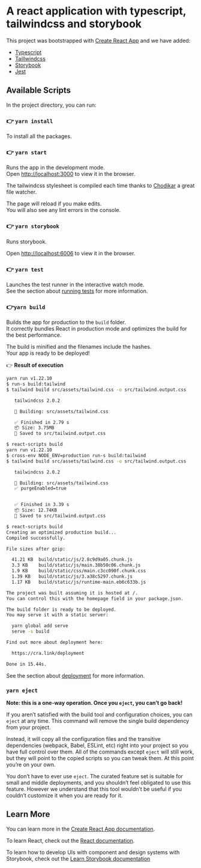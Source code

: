# A react application with typescript, tailwindcss and storybook

This project was bootstrapped with [Create React App](https://github.com/facebook/create-react-app) and we have added:

- [Typescript](https://www.typescriptlang.org/)
- [Taillwindcss](https://www.tailwindcss.com)
- [Storybook](https://storybook.js.org/)
- [Jest](https://jestjs.io/)

## Available Scripts

In the project directory, you can run:

### 👉 `yarn install`

To install all the packages.

### 👉 `yarn start`

Runs the app in the development mode.\
Open [http://localhost:3000](http://localhost:3000) to view it in the browser.

The tailwindcss stylesheet is compiled each time thanks to [Chodikar](https://github.com/paulmillr/chokidar) a great file watcher.

The page will reload if you make edits.\
You will also see any lint errors in the console.

### 👉 `yarn storybook`

Runs storybook.

Open [http://localhost:6006](http://localhost:6006) to view it in the browser.

### 👉 `yarn test`

Launches the test runner in the interactive watch mode.\
See the section about [running tests](https://facebook.github.io/create-react-app/docs/running-tests) for more information.

### 👉`yarn build`

Builds the app for production to the `build` folder.\
It correctly bundles React in production mode and optimizes the build for the best performance.

The build is minified and the filenames include the hashes.\
Your app is ready to be deployed!

👉 **Result of execution**

```bash
yarn run v1.22.10
$ run-s build:tailwind
$ tailwind build src/assets/tailwind.css -o src/tailwind.output.css

   tailwindcss 2.0.2

   🚀 Building: src/assets/tailwind.css

   ✅ Finished in 2.79 s
   📦 Size: 3.75MB
   💾 Saved to src/tailwind.output.css

$ react-scripts build
yarn run v1.22.10
$ cross-env NODE_ENV=production run-s build:tailwind
$ tailwind build src/assets/tailwind.css -o src/tailwind.output.css

   tailwindcss 2.0.2

   🚀 Building: src/assets/tailwind.css
   ✅ purgeEnabled=true


   ✅ Finished in 3.39 s
   📦 Size: 12.74KB
   💾 Saved to src/tailwind.output.css

$ react-scripts build
Creating an optimized production build...
Compiled successfully.

File sizes after gzip:

  41.21 KB  build/static/js/2.8c9d9a05.chunk.js
  3.3 KB    build/static/js/main.38b50c06.chunk.js
  1.9 KB    build/static/css/main.c3cc090f.chunk.css
  1.39 KB   build/static/js/3.a38c5297.chunk.js
  1.17 KB   build/static/js/runtime-main.eb6c633b.js

The project was built assuming it is hosted at /.
You can control this with the homepage field in your package.json.

The build folder is ready to be deployed.
You may serve it with a static server:

  yarn global add serve
  serve -s build

Find out more about deployment here:

  https://cra.link/deployment

Done in 15.44s.
```

See the section about [deployment](https://facebook.github.io/create-react-app/docs/deployment) for more information.

### `yarn eject`

**Note: this is a one-way operation. Once you `eject`, you can’t go back!**

If you aren’t satisfied with the build tool and configuration choices, you can `eject` at any time. This command will remove the single build dependency from your project.

Instead, it will copy all the configuration files and the transitive dependencies (webpack, Babel, ESLint, etc) right into your project so you have full control over them. All of the commands except `eject` will still work, but they will point to the copied scripts so you can tweak them. At this point you’re on your own.

You don’t have to ever use `eject`. The curated feature set is suitable for small and middle deployments, and you shouldn’t feel obligated to use this feature. However we understand that this tool wouldn’t be useful if you couldn’t customize it when you are ready for it.

## Learn More

You can learn more in the [Create React App documentation](https://facebook.github.io/create-react-app/docs/getting-started).

To learn React, check out the [React documentation](https://reactjs.org/).

To learn how to develop UIs with component and design systems with Storybook, check out the [Learn Storybook documentation](https://www.learnstorybook.com/)
